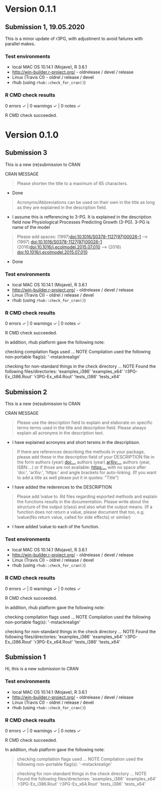 # Version 0.1.1

## Submission 1, 19.05.2020

This is a minor update of r3PG, with adjustment to avoid failures with parallel makes.

### Test environments

* local MAC OS 10.14.1 (Mojave), R 3.6.1
* http://win-builder.r-project.org/ - oldrelease / devel / release
* Linux (Travis CI) - oldrel / release / devel
* rhub (using `rhub::check_for_cran()`)

### R CMD check results

0 errors ✓ | 0 warnings ✓ | 0 notes ✓

R CMD check succeeded.


# Version 0.1.0

## Submission 3

This is a new (re)submission to CRAN

CRAN MESSAGE

> Please shorten the title to a maximum of 65 characters.

- Done

> Acronyms/Abbreviations can be used on their own in the title as long as they are explained in the description field.

- I assume this is refferencing to 3-PG. It is explained in the description field now Physiological Processes Predicting Growth (3-PG). 3-PG is name of the model

> Please add spaces:
(1997)<doi:10.1016/S0378-1127(97)00026-1>
--> (1997) <doi:10.1016/S0378-1127(97)00026-1>
(2016)<doi:10.1016/j.ecolmodel.2015.07.010>
--> (2016) <doi:10.1016/j.ecolmodel.2015.07.010>

- Done

### Test environments

* local MAC OS 10.14.1 (Mojave), R 3.6.1
* http://win-builder.r-project.org/ - oldrelease / devel / release
* Linux (Travis CI) - oldrel / release / devel
* rhub (using `rhub::check_for_cran()`)

### R CMD check results

0 errors ✓ | 0 warnings ✓ | 0 notes ✓

R CMD check succeeded.

In addition, rhub platform gave the following note:

checking compilation flags used ... NOTE Compilation used the following non-portable flag(s): '-mstackrealign' 
     
checking for non-standard things in the check directory ... NOTE Found the following files/directories: 'examples_i386' 'examples_x64' 'r3PG-Ex_i386.Rout' 'r3PG-Ex_x64.Rout' 'tests_i386' 'tests_x64'

## Submission 2

This is a new (re)submission to CRAN

CRAN MESSAGE

> Please use the description field to explain and elaborate on specific terms terms used in the title and description field. Please always explain all acronyms in the description text.

- I have explained acronyms and short tersms in the descriptison.

> If there are references describing the methods in your package, please add these in the description field of your DESCRIPTION file in the form
authors (year) <doi:...>
authors (year) <arXiv:...>
authors (year, ISBN:...)
or if those are not available: <https:...>
with no space after 'doi:', 'arXiv:', 'https:' and angle brackets for auto-linking.
(If you want to add a title as well please put it in quotes: "Title")

- I have added the rederences to the DESCRIPTION

> Please add \value to .Rd files regarding exported methods and explain the functions results in the documentation. Please write about the structure of the output (class) and also what the output means.
(If a function does not return a value, please document that too, e.g. \value{No return value, called for side effects} or similar)

- I have added \value to each of the function.

### Test environments

* local MAC OS 10.14.1 (Mojave), R 3.6.1
* http://win-builder.r-project.org/ - oldrelease / devel / release
* Linux (Travis CI) - oldrel / release / devel
* rhub (using `rhub::check_for_cran()`)

### R CMD check results

0 errors ✓ | 0 warnings ✓ | 0 notes ✓

R CMD check succeeded.

In addition, rhub platform gave the following note:

checking compilation flags used ... NOTE Compilation used the following non-portable flag(s): '-mstackrealign' 
     
checking for non-standard things in the check directory ... NOTE Found the following files/directories: 'examples_i386' 'examples_x64' 'r3PG-Ex_i386.Rout' 'r3PG-Ex_x64.Rout' 'tests_i386' 'tests_x64'
  
## Submission 1

Hi, this is a new submission to CRAN

### Test environments

* local MAC OS 10.14.1 (Mojave), R 3.6.1
* http://win-builder.r-project.org/ - oldrelease / devel / release
* Linux (Travis CI) - oldrel / release / devel
* rhub (using `rhub::check_for_cran()`)

### R CMD check results

0 errors ✓ | 0 warnings ✓ | 0 notes ✓

R CMD check succeeded.

In addition, rhub platform gave the following note:

> checking compilation flags used ... NOTE
Compilation used the following non-portable flag(s):
  '-mstackrealign'
     
> checking for non-standard things in the check directory ... NOTE
Found the following files/directories:
  'examples_i386' 'examples_x64' 'r3PG-Ex_i386.Rout' 'r3PG-Ex_x64.Rout'
  'tests_i386' 'tests_x64'
